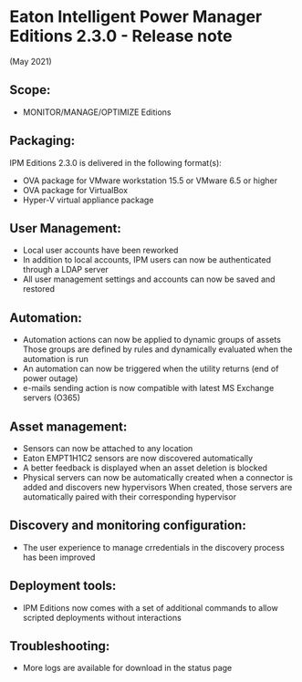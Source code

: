 # Eaton Intelligent Power Manager Editions 2.3.0 - Release note
(May 2021)

## Scope:
* MONITOR/MANAGE/OPTIMIZE Editions

## Packaging:
IPM Editions 2.3.0 is delivered in the following format(s):
* OVA package for VMware workstation 15.5 or VMware 6.5 or higher
* OVA package for VirtualBox
* Hyper-V virtual appliance package

## User Management:
* Local user accounts have been reworked
* In addition to local accounts, IPM users can now be authenticated through a LDAP server
* All user management settings and accounts can now be saved and restored

## Automation:
* Automation actions can now be applied to dynamic groups of assets
Those groups are defined by rules and dynamically evaluated when the automation is run
* An automation can now be triggered when the utility returns (end of power outage)
* e-mails sending action is now compatible with latest MS Exchange servers (O365)

## Asset management:
* Sensors can now be attached to any location
* Eaton EMPT1H1C2 sensors are now discovered automatically
* A better feedback is displayed when an asset deletion is blocked
* Physical servers can now be automatically created when a connector is added and discovers new hypervisors
When created, those servers are automatically paired with their corresponding hypervisor

## Discovery and monitoring configuration:
* The user experience to manage crredentials in the discovery process has been improved

## Deployment tools:
* IPM Editions now comes with a set of additional commands to allow scripted deployments without interactions

## Troubleshooting:
* More logs are available for download in the status page
